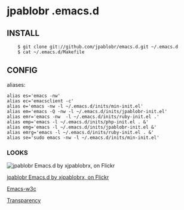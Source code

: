 # jpablobr .emacs.d #

## INSTALL

        $ git clone git://github.com/jpablobr/emacs.d.git ~/.emacs.d
        $ cat ~/.emacs.d/Makefile

## CONFIG

aliases:

    alias es='emacs -nw'
    alias ec='emacsclient -c'
    alias e='emacs -nw -l ~/.emacs.d/inits/min-init.el'
    alias em='emacs -Q -nw -l ~/.emacs.d/inits/jpablobr-init.el'
    alias emr='emacs -nw  -l ~/.emacs.d/inits/ruby-init.el .'
    alias emp='emacs -l ~/.emacs.d/inits/php-init.el . &'
    alias emg='emacs -l ~/.emacs.d/inits/jpablobr-init.el &'
    alias emrg='emacs -l ~/.emacs.d/inits/ruby-init.el . &'
    alias se='sudo emacs -nw -l ~/.emacs.d/inits/min-init.el'

### LOOKS

![jpablobr Emacs.d by xjpablobrx, on Flickr](http://farm5.static.flickr.com/4116/4788235562_b6b3e27ff5.jpg)

[jpablobr Emacs.d by xjpablobrx, on Flickr](http://www.flickr.com/photos/30142618@N02/4788235562/)

[Emacs-w3c](http://imgur.com/EbVqd)

[Transparency](http://imgur.com/i1nT4)
